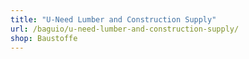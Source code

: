 ```yaml
---
title: "U-Need Lumber and Construction Supply"
url: /baguio/u-need-lumber-and-construction-supply/
shop: Baustoffe
---
```

